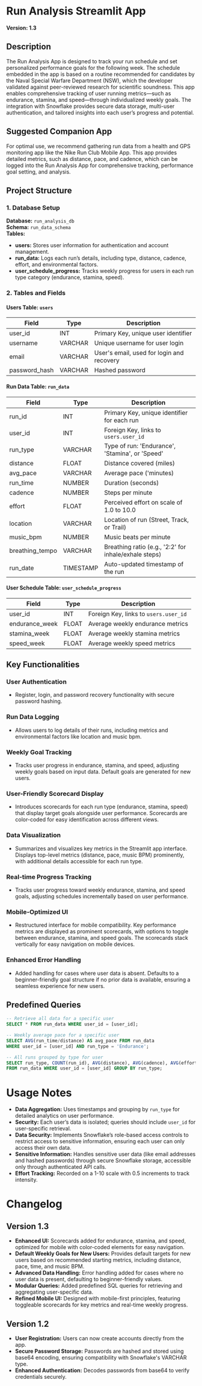 # Run Analysis Streamlit App
**Version: 1.3**

## Description  
The Run Analysis App is designed to track your run schedule and set personalized performance goals for the following week. The schedule embedded in the app is based on a routine recommended for candidates by the Naval Special Warfare Department (NSW), which the developer validated against peer-reviewed research for scientific soundness. This app enables comprehensive tracking of user running metrics—such as endurance, stamina, and speed—through individualized weekly goals. The integration with Snowflake provides secure data storage, multi-user authentication, and tailored insights into each user’s progress and potential.

## Suggested Companion App  
For optimal use, we recommend gathering run data from a health and GPS monitoring app like the Nike Run Club Mobile App. This app provides detailed metrics, such as distance, pace, and cadence, which can be logged into the Run Analysis App for comprehensive tracking, performance goal setting, and analysis.

## Project Structure
### 1. Database Setup
**Database:** `run_analysis_db`  
**Schema:** `run_data_schema`  
**Tables:**
- **users:** Stores user information for authentication and account management.
- **run_data:** Logs each run’s details, including type, distance, cadence, effort, and environmental factors.
- **user_schedule_progress:** Tracks weekly progress for users in each run type category (endurance, stamina, speed).

### 2. Tables and Fields
#### Users Table: `users`
| Field          | Type    | Description                              |
|----------------|---------|------------------------------------------|
| user_id        | INT     | Primary Key, unique user identifier      |
| username       | VARCHAR | Unique username for user login           |
| email          | VARCHAR | User's email, used for login and recovery|
| password_hash  | VARCHAR | Hashed password                          |

#### Run Data Table: `run_data`
| Field            | Type      | Description                                 |
|------------------|-----------|---------------------------------------------|
| run_id           | INT       | Primary Key, unique identifier for each run |
| user_id          | INT       | Foreign Key, links to `users.user_id`       |
| run_type         | VARCHAR   | Type of run: 'Endurance', 'Stamina', or 'Speed' |
| distance         | FLOAT     | Distance covered (miles)                    |
| avg_pace         | VARCHAR   | Average pace ('minutes)                     |
| run_time         | NUMBER    | Duration (seconds)                          |
| cadence          | NUMBER    | Steps per minute                            |
| effort           | FLOAT     | Perceived effort on scale of 1.0 to 10.0    |
| location         | VARCHAR   | Location of run (Street, Track, or Trail)   |
| music_bpm        | NUMBER    | Music beats per minute                      |
| breathing_tempo  | VARCHAR   | Breathing ratio (e.g., '2:2' for inhale/exhale steps) |
| run_date         | TIMESTAMP | Auto-updated timestamp of the run           |

#### User Schedule Table: `user_schedule_progress`
| Field            | Type      | Description                                 |
|------------------|-----------|---------------------------------------------|
| user_id          | INT       | Foreign Key, links to `users.user_id`       |
| endurance_week   | FLOAT     | Average weekly endurance metrics            |
| stamina_week     | FLOAT     | Average weekly stamina metrics              |
| speed_week       | FLOAT     | Average weekly speed metrics                |

## Key Functionalities
### User Authentication
- Register, login, and password recovery functionality with secure password hashing.
  
### Run Data Logging
- Allows users to log details of their runs, including metrics and environmental factors like location and music bpm.

### Weekly Goal Tracking
- Tracks user progress in endurance, stamina, and speed, adjusting weekly goals based on input data. Default goals are generated for new users.

### User-Friendly Scorecard Display
- Introduces scorecards for each run type (endurance, stamina, speed) that display target goals alongside user performance. Scorecards are color-coded for easy identification across different views.

### Data Visualization
- Summarizes and visualizes key metrics in the Streamlit app interface. Displays top-level metrics (distance, pace, music BPM) prominently, with additional details accessible for each run type.

### Real-time Progress Tracking
- Tracks user progress toward weekly endurance, stamina, and speed goals, adjusting schedules incrementally based on user performance.

### Mobile-Optimized UI
- Restructured interface for mobile compatibility. Key performance metrics are displayed as prominent scorecards, with options to toggle between endurance, stamina, and speed goals. The scorecards stack vertically for easy navigation on mobile devices.

### Enhanced Error Handling
- Added handling for cases where user data is absent. Defaults to a beginner-friendly goal structure if no prior data is available, ensuring a seamless experience for new users.

## Predefined Queries
```sql
-- Retrieve all data for a specific user
SELECT * FROM run_data WHERE user_id = [user_id];

-- Weekly average pace for a specific user
SELECT AVG(run_time/distance) AS avg_pace FROM run_data 
WHERE user_id = [user_id] AND run_type = 'Endurance';

-- All runs grouped by type for user
SELECT run_type, COUNT(run_id), AVG(distance), AVG(cadence), AVG(effort) 
FROM run_data WHERE user_id = [user_id] GROUP BY run_type;
```

# Usage Notes
- **Data Aggregation:** Uses timestamps and grouping by `run_type` for detailed analytics on user performance.
- **Security:** Each user’s data is isolated; queries should include `user_id` for user-specific retrieval.
- **Data Security:** Implements Snowflake’s role-based access controls to restrict access to sensitive information, ensuring each user can only access their own data.
- **Sensitive Information:** Handles sensitive user data (like email addresses and hashed passwords) through secure Snowflake storage, accessible only through authenticated API calls.
- **Effort Tracking:** Recorded on a 1-10 scale with 0.5 increments to track intensity.

# Changelog

## Version 1.3
- **Enhanced UI:** Scorecards added for endurance, stamina, and speed, optimized for mobile with color-coded elements for easy navigation.
- **Default Weekly Goals for New Users:** Provides default targets for new users based on recommended starting metrics, including distance, pace, time, and music BPM.
- **Advanced Data Handling:** Error handling added for cases where no user data is present, defaulting to beginner-friendly values.
- **Modular Queries:** Added predefined SQL queries for retrieving and aggregating user-specific data.
- **Refined Mobile UI:** Designed with mobile-first principles, featuring toggleable scorecards for key metrics and real-time weekly progress.

## Version 1.2
- **User Registration:** Users can now create accounts directly from the app.
- **Secure Password Storage:** Passwords are hashed and stored using base64 encoding, ensuring compatibility with Snowflake's VARCHAR type.
- **Enhanced Authentication:** Decodes passwords from base64 to verify credentials securely.
